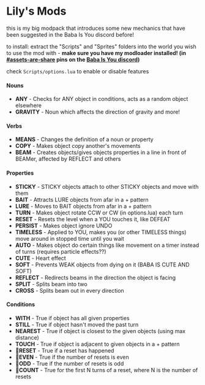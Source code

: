# Lily's Mods
this is my big modpack that introduces some new mechanics that have been suggested in the Baba Is You discord before!

to install: extract the "Scripts" and "Sprites" folders into the world you wish to use the mod with - **make sure you have my modloader installed! (in [#assets-are-share](https://discordapp.com/channels/556333985882439680/560913551586492475/570613317782208513) pins on the [Baba Is You discord](https://discord.gg/GGbUUse))**

check `Scripts/options.lua` to enable or disable features

#### Nouns
- **ANY** - Checks for ANY object in conditions, acts as a random object elsewhere
- **GRAVITY** - Noun which affects the direction of gravity and more!

#### Verbs
- **MEANS** - Changes the definition of a noun or property
- **COPY** - Makes object copy another's movements
- **BEAM** - Creates objects/gives objects properties in a line in front of BEAMer, affected by REFLECT and others

#### Properties
- **STICKY** - STICKY objects attach to other STICKY objects and move with them
- **BAIT** - Attracts LURE objects from afar in a + pattern
- **LURE** - Moves to BAIT objects from afar in a + pattern
- **TURN** - Makes object rotate CCW or CW (in options.lua) each turn
- **RESET** - Resets the level when a YOU touches it, like DEFEAT
- **PERSIST** - Makes object ignore UNDO
- **TIMELESS** - Applied to YOU, makes you (or other TIMELESS things) move around in stopped time until you wait
- **AUTO** - Makes object do certain things like movement on a timer instead of turns (requires particle effects??)
- **CUTE** - Heart effect
- **SOFT** - Prevents WEAK objects from dying on it (BABA IS CUTE AND SOFT)
- **REFLECT** - Redirects beams in the direction the object is facing
- **SPLIT** - Splits beam into two
- **CROSS** - Splits beam out in every direction

#### Conditions
- **WITH** - True if object has all given properties
- **STILL** - True if object hasn't moved the past turn 
- **NEAREST** - True if object is closest to the given objects (using max distance)
- **TOUCH** - True if object is adjacent to given objects in a + pattern
- **🔁RESET** - True if a reset has happened
- **🔁EVEN** - True if the number of resets is even
- **🔁ODD** - True if the number of resets is odd
- **🔁COUNT** - True for the first N turns of a reset, where N is the number of resets
